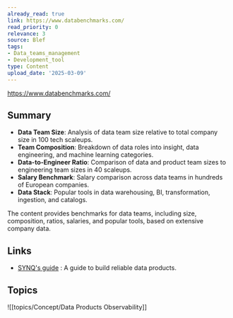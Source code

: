 ```yaml
---
already_read: true
link: https://www.databenchmarks.com/
read_priority: 0
relevance: 3
source: Blef
tags:
- Data_teams_management
- Development_tool
type: Content
upload_date: '2025-03-09'
---
```


https://www.databenchmarks.com/
## Summary

- **Data Team Size**: Analysis of data team size relative to total company size in 100 tech scaleups.
- **Team Composition**: Breakdown of data roles into insight, data engineering, and machine learning categories.
- **Data-to-Engineer Ratio**: Comparison of data and product team sizes to engineering team sizes in 40 scaleups.
- **Salary Benchmark**: Salary comparison across data teams in hundreds of European companies.
- **Data Stack**: Popular tools in data warehousing, BI, transformation, ingestion, and catalogs.

The content provides benchmarks for data teams, including size, composition, ratios, salaries, and popular tools, based on extensive company data.
## Links

- [SYNQ's guide](https://synq.io/guide) : A guide to build reliable data products.

## Topics

![[topics/Concept/Data Products Observability]]